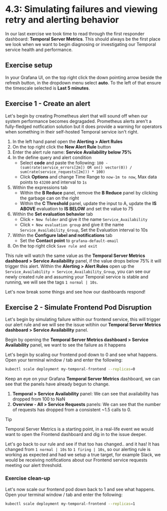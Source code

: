 # 4.3: Simulating failures and viewing retry and alerting behavior

In our last exercise we took time to read through the first responder dashboard: **Temporal Server Metrics**. This should always be the first place we look when we want to begin diagnosing or investigating our Temporal service health and performance.


## Exercise setup
In your Grafana UI, on the top right click the down pointing arrow beside the refresh button, in the dropdown menu select **auto**. To the left of that ensure the timescale selected is **Last 5 minutes**.


## Exercise 1 - Create an alert
Let's begin by creating  Prometheus alert that will sound off when our system performance becomes degragaded. Prometheus alerts aren't a fully-fledged notfication solution but it does provide a warning for operators when something in their self-hosted Temporal service isn't right.


1. In the left hand panel open the **Alerting > Alert Rules**
2. On the top right click the **New Alert Rule** button
3. Enter the alert rule name:  **Service Availability below 75%**
4. In the define query and alert condition
    - Select **code** and paste the following: `100 - (sum(rate(service_errors[2m]) OR on() vector(0)) / sum(rate(service_requests[2m])) * 100)`
    - Click **Options** and change Time Range to `now-1m to now`, Max data points to `43200` and interval to `1s`
5. Within the expressions tab
     - Within the **B Reduce** panel, remove the **B Reduce** panel by clicking the garbage can on the right
     - Within the **C Threshold** panel, update the input to A, update the **IS ABOVE** evaluation to **IS BELOW** and set the value to 75
6. Within the **Set evaluation behavior** tab
    - Click `+ New folder` and give it the name `Service_Availability`
    - Click `+ New evaluation group` and give it the name `Service_Availability_Group`, Set the Evaluation interval to 10s
7. Within the **Configure label and notifications** tab
    - Set the **Contact point** to `grafana-default-email`
8. On the top right click `Save rule and exit`


This rule will watch the same value as the **Temporal Server Metrics dashboard > Service Availability** panel, if the value drops below 75% it will trigger this alert. Within the **Alerting > Alert Rules** open up the `Service_Availability > Service_Availability_Group`, you can see our newly created rule and assuming your Temporal service is stable and running, we will see the tags `1 normal | 10s`.

Let's now break some things and see how our dashboards respond!


## Exercise 2 - Simulate Frontend Pod Disruption
Let's begin by simulating failure within our frontend service, this will trigger our alert rule and we will see the issue witihin our **Temporal Server Metrics dashboard > Service Availability** panel.


Begin by opening the **Temporal Server Metrics dashboard > Service Availability** panel, we want to see the failure as it happens

Let's begin by scaling our frontend pod down to 0 and see what happens. Open your terminal window / tab and enter the following:

```bash
kubectl scale deployment my-temporal-frontend --replicas=0
```

Keep an eye on your Grafana **Temporal Server Metrics** dashboard, we can see that the panels have already begun to change.

1. **Temporal > Service Availability** panel: We can see that availability has dropped from 100 to NaN
2. **Overview - All > Service Requests** panels: We can see that the number of requests has dropped from a consistent ~1.5 calls to 0. 


> [!TIP]
> Temporal Server Metrics is a starting point, in a real-life event we would want to open the Frontend dashboard and dig in to the issue deeper.

Let's go back to our rule and see if that too has changed.. and it has! It has changed from `1 normal | 10s` to `1 firing | 10s`, so our alerting rule is working as expected and had we setup a true target, for example Slack, we would be receiving notifications about our Frontend service requests meeting our alert threshold.

### Exercise clean-up

Let's now scale our frontend pod down back to 1 and see what happens. Open your terminal window / tab and enter the following:

```bash
kubectl scale deployment my-temporal-frontend --replicas=1
```
